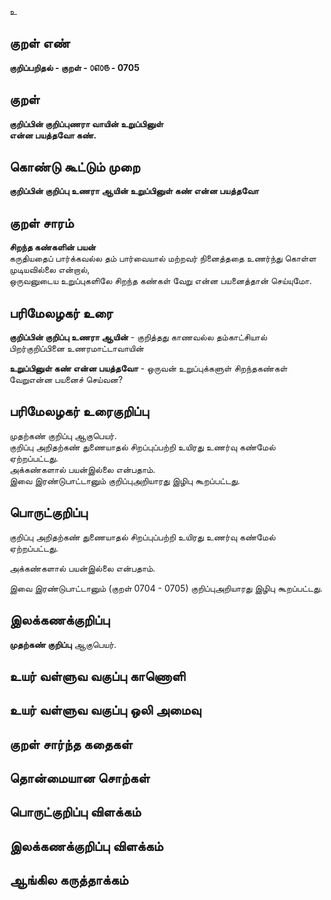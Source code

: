 உ

## குறள் எண் 

**குறிப்பறிதல் - குறள் - ௦௭௦௫ - 0705**  

## குறள் 

**குறிப்பின் குறிப்புணரா வாயின் உறுப்பினுள்  
என்ன பயத்தவோ கண்.**  

## கொண்டு கூட்டும் முறை

**குறிப்பின் குறிப்பு உணரா ஆயின் உறுப்பினுள் கண் என்ன பயத்தவோ**  

## குறள் சாரம் 

**சிறந்த கண்களின் பயன்**  
கருதியதைப் பார்க்கவல்ல தம் பார்வையால் மற்றவர் நினைத்ததை உணர்ந்து கொள்ள முடியவில்லை என்றால்,  
ஒருவனுடைய உறுப்புகளிலே சிறந்த கண்கள் வேறு என்ன பயனைத்தான் செய்யுமோ.  

## பரிமேலழகர் உரை

**குறிப்பின் குறிப்பு உணரா ஆயின்** - குறித்தது காணவல்ல தம்காட்சியால் பிறர்குறிப்பினை உணரமாட்டாவாயின்    

**உறுப்பினுள் கண் என்ன பயத்தவோ** - ஒருவன் உறுப்புக்களுள் சிறந்தகண்கள் வேறுஎன்ன பயனைச் செய்வன? 

## பரிமேலழகர் உரைகுறிப்பு   

முதற்கண் குறிப்பு ஆகுபெயர்.  
குறிப்பு அறிதற்கண் துணையாதல் சிறப்புப்பற்றி உயிரது உணர்வு கண்மேல் ஏற்றப்பட்டது.  
அக்கண்களால் பயன்இல்லை என்பதாம்.  
இவை இரண்டுபாட்டானும் குறிப்புஅறியாரது இழிபு கூறப்பட்டது.    

## பொருட்குறிப்பு 

குறிப்பு அறிதற்கண் துணையாதல் சிறப்புப்பற்றி உயிரது உணர்வு கண்மேல் ஏற்றப்பட்டது.    

அக்கண்களால் பயன்இல்லை என்பதாம்.    

இவை இரண்டுபாட்டானும் (குறள் 0704 - 0705) குறிப்புஅறியாரது இழிபு கூறப்பட்டது.      

## இலக்கணக்குறிப்பு  

**முதற்கண் குறிப்பு** ஆகுபெயர்.    

## உயர் வள்ளுவ வகுப்பு காணொளி


## உயர் வள்ளுவ வகுப்பு ஒலி அமைவு 

 
## குறள் சார்ந்த கதைகள் 


## தொன்மையான சொற்கள்


## பொருட்குறிப்பு விளக்கம்


## இலக்கணக்குறிப்பு விளக்கம்


## ஆங்கில கருத்தாக்கம் 


